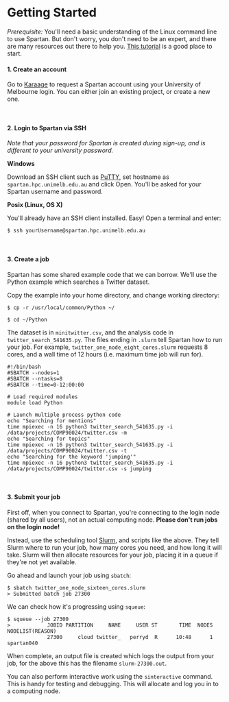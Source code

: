 # Getting Started

*Prerequisite:* You'll need a basic understanding of the Linux command line to use Spartan. But don't worry, you don't need to be an expert, and there are many resources out there to help you. [This tutorial](http://www.ee.surrey.ac.uk/Teaching/Unix/) is a good place to start.

#### 1. Create an account

Go to [Karaage](https://dashboard.hpc.unimelb.edu.au/karaage) to request a Spartan account using your University of Melbourne login. You can either join an existing project, or create a new one.

<br>


#### 2. Login to Spartan via SSH
*Note that your password for Spartan is created during sign-up, and is different to your university password.*

**Windows**

Download an SSH client such as [PuTTY](http://www.putty.org/), set hostname as `spartan.hpc.unimelb.edu.au`  and click Open. You'll be asked for your Spartan username and password.


**Posix (Linux, OS X)**

You'll already have an SSH client installed. Easy! Open a terminal and enter:

```$ ssh yourUsername@spartan.hpc.unimelb.edu.au```

<br>


#### 3. Create a job

Spartan has some shared example code that we can borrow. We'll use the Python example which searches a Twitter dataset.

Copy the example into your home directory, and change working directory:

```$ cp -r /usr/local/common/Python ~/ ```

```$ cd ~/Python```

The dataset is in ```minitwitter.csv```, and the analysis code in ```twitter_search_541635.py```. The files ending in ```.slurm``` tell Spartan how to run your job. For example, ```twitter_one_node_eight_cores.slurm``` requests 8 cores, and a wall time of 12 hours (i.e. maximum time job will run for).


```
#!/bin/bash
#SBATCH --nodes=1
#SBATCH --ntasks=8
#SBATCH --time=0-12:00:00

# Load required modules
module load Python

# Launch multiple process python code
echo "Searching for mentions"
time mpiexec -n 16 python3 twitter_search_541635.py -i /data/projects/COMP90024/twitter.csv -m
echo "Searching for topics"
time mpiexec -n 16 python3 twitter_search_541635.py -i /data/projects/COMP90024/twitter.csv -t
echo "Searching for the keyword 'jumping'"
time mpiexec -n 16 python3 twitter_search_541635.py -i /data/projects/COMP90024/twitter.csv -s jumping
```

<br>

#### 3. Submit your job

First off, when you connect to Spartan, you're connecting to the login node (shared by all users), not an actual computing node. **Please don't run jobs on the login node!**

Instead, use the scheduling tool [Slurm](http://slurm.schedmd.com/), and scripts like the above. They tell Slurm where to run your job, how many cores you need, and how long it will take. Slurm will then allocate resources for your job, placing it in a queue if they're not yet available.

Go ahead and launch your job using `sbatch`:

```
$ sbatch twitter_one_node_sixteen_cores.slurm
> Submitted batch job 27300
```

We can check how it's progressing using `squeue`:
```
$ squeue --job 27300
>            JOBID PARTITION     NAME     USER ST       TIME  NODES NODELIST(REASON)
             27300     cloud twitter_   perryd  R      10:48      1 spartan040
```

When complete, an output file is created which logs the output from your job, for the above this has the filename `slurm-27300.out`.

You can also perform interactive work using the ```sinteractive``` command. This is handy for testing and debugging. This will allocate and log you in to a computing node.

